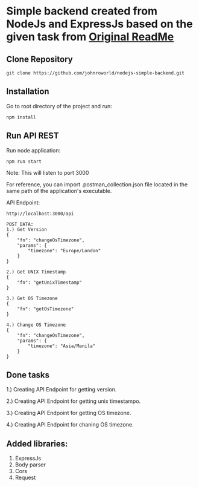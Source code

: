 # Simple backend created from NodeJs and ExpressJs based on the given task from [Original ReadMe](Original.md)

## Clone Repository
```
git clone https://github.com/johnroworld/nodejs-simple-backend.git
```

## Installation

Go to root directory of the project and run:
```
npm install
```

## Run API REST

Run node application:
```
npm run start
```
Note: This will listen to port 3000


For reference, you can import .postman_collection.json file located in the same path of the application's executable.

API Endpoint: 
```
http://localhost:3000/api

POST DATA:
1.) Get Version
{
    "fn": "changeOsTimezone",
    "params": {
        "timezone": "Europe/London"
    }
}

2.) Get UNIX Timestamp
{
    "fn": "getUnixTimestamp"
}

3.) Get OS Timezone
{
    "fn": "getOsTimezone"
}

4.) Change OS Timezone
{
    "fn": "changeOsTimezone",
    "params": {
        "timezone": "Asia/Manila"
    }
}
```

## Done tasks

1.) Creating API Endpoint for getting version.

2.) Creating API Endpoint for getting unix timestampo.

3.) Creating API Endpoint for getting OS timezone.

4.) Creating API Endpoint for chaning OS timezone.


## Added libraries:
1. ExpressJs
2. Body parser
3. Cors
4. Request

